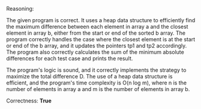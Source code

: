 Reasoning: 

The given program is correct. It uses a heap data structure to efficiently find the maximum difference between each element in array a and the closest element in array b, either from the start or end of the sorted b array. The program correctly handles the case where the closest element is at the start or end of the b array, and it updates the pointers tp1 and tp2 accordingly. The program also correctly calculates the sum of the minimum absolute differences for each test case and prints the result.

The program's logic is sound, and it correctly implements the strategy to maximize the total difference D. The use of a heap data structure is efficient, and the program's time complexity is O(n log m), where n is the number of elements in array a and m is the number of elements in array b.

Correctness: **True**